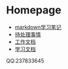 
# Homepage

- [markdown学习笔记](markdown-study.md)
- [待处理事情](todo.md)
- [工作文档](https://237833645.github.io/doc/work/index.html)
- [学习文档](https://237833645.github.io/doc/study/index.html)

QQ:237833645

